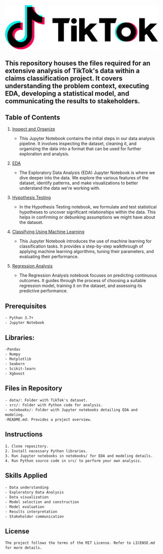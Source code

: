 #### ![](https://github.com/quirozfm/TikTok/blob/main/Tiktok.png)
## This repository houses the files required for an extensive analysis of TikTok's data within a claims classification project. It covers understanding the problem context, executing EDA, developing a statistical model, and communicating the results to stakeholders.

## Table of Contents

1. [Inspect and Organize](./Inspect%20and%20Organize.ipynb)
    - This Jupyter Notebook contains the initial steps in our data analysis pipeline. It involves inspecting the dataset, cleaning it, and organizing the data into a format that can be used for further exploration and analysis.
  
2. [EDA](./EDA.ipynb)
    - The Exploratory Data Analysis (EDA) Jupyter Notebook is where we dive deeper into the data. We explore the various features of the dataset, identify patterns, and make visualizations to better understand the data we're working with.
   
3. [Hypothesis Testing](./Hypothesis%20Testing.ipynb)
    - In the Hypothesis Testing notebook, we formulate and test statistical hypotheses to uncover significant relationships within the data. This helps in confirming or debunking assumptions we might have about the dataset.
  
4. [Classifying Using Machine Learning](./Classifying%20Using%20Machine%20Learning-1.ipynb)
    - This Jupyter Notebook introduces the use of machine learning for classification tasks. It provides a step-by-step walkthrough of applying machine learning algorithms, tuning their parameters, and evaluating their performance.
  
5. [Regression Analysis](./Regression%20Analysis.ipynb)
    - The Regression Analysis notebook focuses on predicting continuous outcomes. It guides through the process of choosing a suitable regression model, training it on the dataset, and assessing its predictive performance.

## Prerequisites
```
- Python 3.7+
- Jupyter Notebook
```
## Libraries:
```
-Pandas
- Numpy
- Matplotlib
- Seaborn
- Scikit-learn
- Xgboost
```
## Files in Repository
```
- data/: Folder with TikTok's dataset.
- src/: Folder with Python code for analysis.
- notebooks/: Folder with Jupyter notebooks detailing EDA and modeling.
-README.md: Provides a project overview.
```
## Instructions
```
1. Clone repository.
2. Install necessary Python libraries.
3. Run Jupyter notebooks in notebooks/ for EDA and modeling details.
4. Run Python source code in src/ to perform your own analysis.
```
## Skills Applied
```
- Data understanding
- Exploratory Data Analysis
- Data visualization
- Model selection and construction
- Model evaluation
- Results interpretation
- Stakeholder communication
```
## License
```
The project follows the terms of the MIT License. Refer to LICENSE.md for more details.
